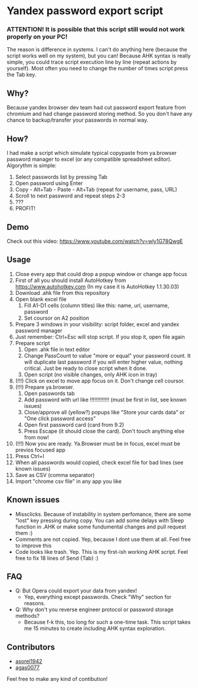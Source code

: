 # Yandex password export script

### ATTENTION! It is possible that this script still would not work properly on your PC!
The reason is difference in systems. I can't do anything here (because the script works well on my system), but you can! Because AHK syntax is really simple, you could trace script execution line by line (repeat actions by yourself). Most often you need to change the number of times script press the Tab key.

## Why?
Because yandex browser dev team had cut password export feature from chromium and had change password storing method. So you don't have any chance to backup/transfer your passwords in normal way.

## How? 
I had make a script which simulate typical copypaste from ya.browser password manager to excel (or any compatible spreadsheet editor). Algorythm is simple:  
1. Select passwords list by pressing Tab
2. Open password using Enter
3. Copy - Alt+Tab - Paste - Alt+Tab (repeat for username, pass, URL)
4. Scroll to next password and repeat steps 2-3
5. ???
6. PROFIT!

## Demo
Check out this video: https://www.youtube.com/watch?v=wly1G78QwgE

## Usage
1. Close every app that could drop a popup window or change app focus
2. First of all you should install AutoHotkey from https://www.autohotkey.com (In my case it is AutoHotkey 1.1.30.03)
3. Download .ahk file from this repository
4. Open blank excel file
   1. Fill A1-D1 cells (column titles) like this: name, url, username, password
   2. Set coursor on A2 position
5. Prepare 3 windows in your visibility: script folder, excel and yandex password manager
6. Just remember: Ctrl+Esc will stop script. If you stop it, open file again
7. Prepare script 
   1. Open .ahk file in text editor 
   2. Change PassCount to value "more or equal" your password count. It will duplicate last password if you will enter higher value, nothing critical. Just be ready to close script when it done.
   3. Open script (no visible changes, only AHK icon in tray)
8. (!!!) Click on excel to move app focus on it. Don't change cell coursor.
9. (!!!) Prepare ya.browser. 
   1. Open passwords tab
   2. Add password with url like !!!!!!!!!!!!! (must be first in list, see known issues)
   3. Close/approve all (yellow?) popups like "Store your cards data" or "One click password access"
   4. Open first password card (card from 9.2)
   5. Press Escape (it should close the card). Don't touch anything else from now!
10. (!!!) Now you are ready. Ya.Browser must be in focus, excel must be previos focused app
11. Press Ctrl+I 
12. When all passwords would copied, check excel file for bad lines (see known issues)
13. Save as CSV (comma separator)
14. Import "chrome csv file" in any app you like

## Known issues
* Missclicks. Because of instability in system perfomance, there are some "lost" key pressing during copy. You can add some delays with Sleep function in .AHK or make some fundumental changes and pull request them :)
* Comments are not copied. Yep, because I dont use them at all. Feel free to improve this
* Code looks like trash. Yep. This is my first-ish working AHK script. Feel free to fix 18 lines of Send {Tab} :)

## FAQ
* Q: But Opera could export your data from yandex! 
  * Yep, everything except passwords. Check "Why" section for reasons.
* Q: Why don't you reverse engineer protocol or password storage methods?
  * Because f-k this, too long for such a one-time task. This script takes me 15 minutes to create including AHK syntax exploration.

## Contributors
* [asorel1942](https://github.com/asorel1942)
* [agas0077](https://github.com/agas0077)

Feel free to make any kind of contibution! 
